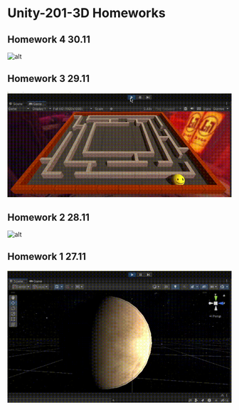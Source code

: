 # Unity-201-3D Homeworks

## Homework 4 30.11
![alt](https://github.com/dsgnrr/Unity-201-3D/blob/main/Homework/hw4/result.gif)

## Homework 3 29.11
![alt](https://github.com/dsgnrr/Unity-201-3D/blob/main/Homework/hw3/result.gif)

## Homework 2 28.11
![alt](https://github.com/dsgnrr/Unity-201-3D/blob/main/Homework/hw2/result.gif)

## Homework 1 27.11
![alt](https://github.com/dsgnrr/Unity-201-3D/blob/main/Homework/hw1/result.gif)
